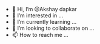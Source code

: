 - 👋 Hi, I’m @Akshay dapkar
- 👀 I’m interested in ...
- 🌱 I’m currently learning ...
- 💞️ I’m looking to collaborate on ...
- 📫 How to reach me ...

<!---
Akshaydapkar/Akshaydapkar is a ✨ special ✨ repository because its `README.md` (this file) appears on your GitHub profile.
You can click the Preview link to take a look at your changes.
--->
